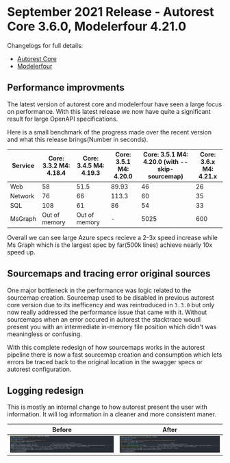 # September 2021 Release - Autorest Core 3.6.0, Modelerfour 4.21.0

Changelogs for full details:

- [Autorest Core](https://github.com/Azure/autorest/blob/main/packages/extensions/core/CHANGELOG.md)
- [Modelerfour](https://github.com/Azure/autorest/blob/main/packages/extensions/modelerfour/CHANGELOG.md)

## Performance improvments

The latest version of autorest core and modelerfour have seen a large focus on performance.
With this latest release we now have quite a significant result for large OpenAPI specifications.

Here is a small benchmark of the progress made over the recent version and what this release brings(Number in seconds).

| Service | Core: 3.3.2 M4: 4.18.4 | Core: 3.4.5 M4: 4.19.3 | Core: 3.5.1 M4: 4.20.0 | Core: 3.5.1 M4: 4.20.0 (with --skip-sourcemap) | Core: 3.6.x M4: 4.21.x |
| ------- | ---------------------- | ---------------------- | ---------------------- | ---------------------------------------------- | ---------------------- |
| Web     | 58                     | 51.5                   | 89.93                  | 46                                             | 26                     |
| Network | 76                     | 66                     | 113.3                  | 60                                             | 35                     |
| SQL     | 108                    | 61                     | 86                     | 54                                             | 33                     |
| MsGraph | Out of memory          | Out of memory          | -                      | 5025                                           | 600                    |

Overall we can see large Azure specs recieve a 2-3x speed increase while Ms Graph which is the largest spec by far(500k lines) achieve nearly 10x speed up.

## Sourcemaps and tracing error original sources

One major bottleneck in the performance was logic related to the sourcemap creation. Sourcemap used to be disabled in previous autorest core version due to its inefficency and was reintroduced in `3.3.0` but only now really addressed the performance issue that came with it. Without sourcemaps when an error occured in autorest the stacktrace woudl present you with an intermediate in-memory file position which didn't was meaningless or confusing.

With this complete redesign of how sourcemaps works in the autorest pipeline there is now a fast sourcemap creation and consumption which lets errors be traced back to the original location in the swagger specs or autorest configuration.

## Logging redesign

This is mostly an internal change to how autorest present the user with information.
It will log information in a cleaner and more consistent maner.

| Before                          | After                          |
| ------------------------------- | ------------------------------ |
| ![](./images/logger-before.png) | ![](./images/logger-after.png) |
